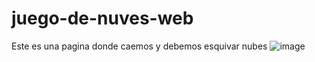 # juego-de-nuves-web
Este es una pagina donde caemos y debemos esquivar nubes
![image](https://github.com/nieldro/juego-de-nuves-web/assets/129008468/6c5c602a-daec-41fb-912c-d869b4c6448b)
